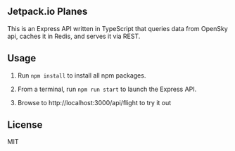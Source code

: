 Jetpack.io Planes
-----------------

This is an Express API written in TypeScript that queries data from OpenSky api, caches it in Redis, and serves it via REST.


## Usage

1. Run `npm install` to install all npm packages.

2. From a terminal, run `npm run start` to launch the Express API.

3. Browse to http://localhost:3000/api/flight to try it out


## License

MIT
